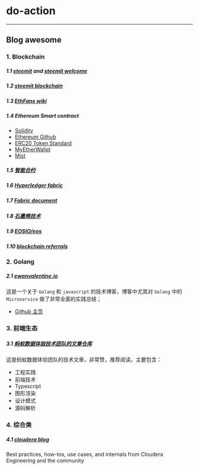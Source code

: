 # do-action
---

## Blog awesome

### 1. Blockchain

##### 1.1 [steemit](https://steemit.com/) and [steemit welcome](https://steemit.com/welcome)
##### 1.2 [steemit blockchain](https://steemit.com/trending/blockchain)
##### 1.3 [EthFans wiki](https://github.com/EthFans/wiki/wiki)
##### 1.4 Ethereum Smart contract

* [Solidity](https://solidity.readthedocs.io/en/latest/index.html)
* [Ethereum Github](https://github.com/ethereum)
* [ERC20 Token Standard](https://theethereum.wiki/w/index.php/ERC20_Token_Standard)
* [MyEtherWallet](https://github.com/MyEtherWallet)
* [Mist](https://github.com/ethereum/mist)
    
##### 1.5 [智能合约](https://dbarobin.com/2018/01/24/blockchain-smart-contract/)
##### 1.6 [Hyperledger fabric](https://github.com/hyperledger/fabric)
##### 1.7 [Fabric document](http://hyperledger-fabric.readthedocs.io/en/release/)
##### 1.8 [石墨烯技术](https://github.com/cryptonomex/graphene/wiki)
##### 1.9 [EOSIO/eos](https://github.com/EOSIO/eos)
##### 1.10 [blockchain referrals](https://bcage.one/d/24-referrals)

### 2. Golang

##### 2.1 [ewanvalentine.io](https://ewanvalentine.io)

这是一个关于 `Golang` 和 `javascript` 的技术博客，博客中尤其对 `Golang` 中的 `Microservice` 做了非常全面的实践总结；

- [Github 主页](https://github.com/EwanValentine)

### 3. 前端生态

##### 3.1 [蚂蚁数据体验技术团队的文章仓库](https://ewanvalentine.io)

这是蚂蚁数据体验团队的技术文章，非常赞，推荐阅读。主要包含：

- 工程实践
- 前端技术
- Typescript
- 图形渲染
- 设计模式
- 源码解析

### 4. 综合类

##### 4.1 [cloudera blog](http://blog.cloudera.com/)

Best practices, how-tos, use cases, and internals from Cloudera Engineering and the community
